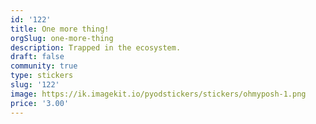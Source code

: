 ```yaml
---
id: '122'
title: One more thing!
orgSlug: one-more-thing
description: Trapped in the ecosystem.
draft: false
community: true
type: stickers
slug: '122'
image: https://ik.imagekit.io/pyodstickers/stickers/ohmyposh-1.png
price: '3.00'
---
```

